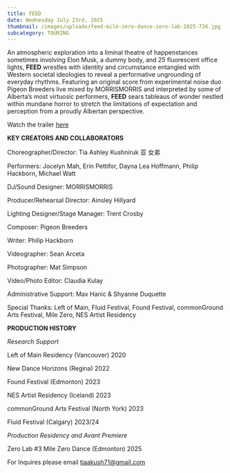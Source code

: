 ```yaml
---
title: FEED
date: Wednesday July 23rd, 2025
thumbnail: /images/uploads/feed-mile-zero-dance-zero-lab-2025-726.jpg
subcategory: TOURING
---
```

An atmospheric exploration into a liminal theatre of happenstances sometimes involving Elon Musk, a dummy body, and 25 fluorescent office lights, **FEED** wrestles with identity and circumstance entangled with Western societal ideologies to reveal a performative ungrounding of everyday rhythms. Featuring an original score from experimental noise duo Pigeon Breeders live mixed by MORRISMORRIS and interpreted by some of Alberta’s most virtuosic performers, **FEED** sears tableaus of wonder nestled within mundane horror to stretch the limitations of expectation and perception from a proudly Albertan perspective. 

W﻿atch the trailer [here](https://www.youtube.com/watch?v=bfagVAs0Wws)

**KEY CREATORS AND COLLABORATORS**

Choreographer/Director: Tia Ashley Kushniruk 亚 女弟

Performers: Jocelyn Mah, Erin Pettifor, Dayna Lea Hoffmann, Philip Hackborn, Michael Watt

DJ/Sound Designer: MORRISMORRIS

Producer/Rehearsal Director: Ainsley Hillyard

Lighting Designer/Stage Manager: Trent Crosby

Composer: Pigeon Breeders

Writer: Philip Hackborn

Videographer: Sean Arceta

Photographer: Mat Simpson 

Video/Photo Editor: Claudia Kulay

Administrative Support: Max Hanic & Shyanne Duquette

Special Thanks: Left of Main, Fluid Festival, Found Festival, commonGround Arts Festival, Mile Zero, NES Artist Residency



**PRODUCTION HISTORY**

*Research Support*

Left of Main Residency (Vancouver) 2020

New Dance Horizons (Regina) 2022

Found Festival (Edmonton) 2023

NES Artist Residency (Iceland) 2023

commonGround Arts Festival (North York) 2023 

Fluid Festival (Calgary) 2023/24



*Production Residency and Avant Premiere*

Zero Lab #3 Mile Zero Dance (Edmonton) 2025

F﻿or Inquires please email tiaakush71@gmail.com